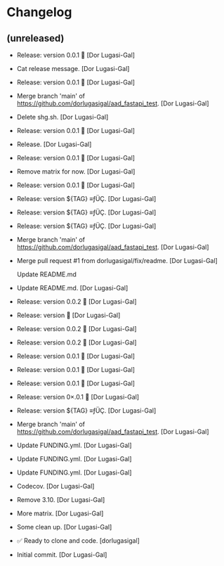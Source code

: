 Changelog
=========


(unreleased)
------------
- Release: version 0.0.1 🚀 [Dor Lugasi-Gal]
- Cat release message. [Dor Lugasi-Gal]
- Release: version 0.0.1 🚀 [Dor Lugasi-Gal]
- Merge branch 'main' of
  https://github.com/dorlugasigal/aad_fastapi_test. [Dor Lugasi-Gal]
- Delete shg.sh. [Dor Lugasi-Gal]
- Release: version 0.0.1 🚀 [Dor Lugasi-Gal]
- Release. [Dor Lugasi-Gal]
- Release: version 0.0.1 🚀 [Dor Lugasi-Gal]
- Remove matrix for now. [Dor Lugasi-Gal]
- Release: version 0.0.1 🚀 [Dor Lugasi-Gal]
- Release: version ${TAG} ≡ƒÜÇ. [Dor Lugasi-Gal]
- Release: version ${TAG} ≡ƒÜÇ. [Dor Lugasi-Gal]
- Release: version ${TAG} ≡ƒÜÇ. [Dor Lugasi-Gal]
- Merge branch 'main' of
  https://github.com/dorlugasigal/aad_fastapi_test. [Dor Lugasi-Gal]
- Merge pull request #1 from dorlugasigal/fix/readme. [Dor Lugasi-Gal]

  Update README.md
- Update README.md. [Dor Lugasi-Gal]
- Release: version 0.0.2 🚀 [Dor Lugasi-Gal]
- Release: version  🚀 [Dor Lugasi-Gal]
- Release: version 0.0.2 🚀 [Dor Lugasi-Gal]
- Release: version 0.0.2 🚀 [Dor Lugasi-Gal]
- Release: version 0.0.1 🚀 [Dor Lugasi-Gal]
- Release: version 0.0.1 🚀 [Dor Lugasi-Gal]
- Release: version 0.0.1 🚀 [Dor Lugasi-Gal]
- Release: version 0×.0.1 🚀 [Dor Lugasi-Gal]
- Release: version ${TAG} ≡ƒÜÇ. [Dor Lugasi-Gal]
- Merge branch 'main' of
  https://github.com/dorlugasigal/aad_fastapi_test. [Dor Lugasi-Gal]
- Update FUNDING.yml. [Dor Lugasi-Gal]
- Update FUNDING.yml. [Dor Lugasi-Gal]
- Update FUNDING.yml. [Dor Lugasi-Gal]
- Codecov. [Dor Lugasi-Gal]
- Remove 3.10. [Dor Lugasi-Gal]
- More matrix. [Dor Lugasi-Gal]
- Some clean up. [Dor Lugasi-Gal]
- ✅ Ready to clone and code. [dorlugasigal]
- Initial commit. [Dor Lugasi-Gal]


